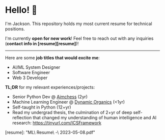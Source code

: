 # Hello! 👋
I'm Jackson. This repository holds my most current resume for technical positions.

I'm currently **open for new work**! Feel free to reach out with any inquiries (**contact info in [resume][resume]**)!

<hr />

Here are some **job titles that would excite me**:
- AI/ML System Designer
- Software Engineer
- Web 3 Developer

**TL;DR** for my relevant experiences/projects:
- Senior Python Dev @ [Aimchess](https://aimchess.com) (2yr)
- Machine Learning Engineer @ [Dynamic Organics](https://www.dynorganics.com/) (<1yr)
- Self-taught in Python (12+yr)
- Read my undergrad thesis, the culmination of 2+yr of deep self-reflection that changed my understanding of human intelligence and AI research: https://tinyurl.com/ICSFramework

[resume]: "ML\ Resume\ -\ 2023-05-08.pdf"

